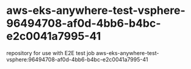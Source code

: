 # aws-eks-anywhere-test-vsphere-96494708-af0d-4bb6-b4bc-e2c0041a7995-41
repository for use with E2E test job aws-eks-anywhere-test-vsphere:96494708-af0d-4bb6-b4bc-e2c0041a7995-41
